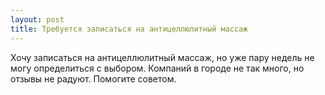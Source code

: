 ```yaml
---
layout: post 
title: Требуется записаться на антицеллюлитный массаж 
--- 
```

Хочу записаться на антицеллюлитный массаж, но уже пару недель не могу определиться с выбором. Компаний в городе не так много, но отзывы не радуют. Помогите советом.